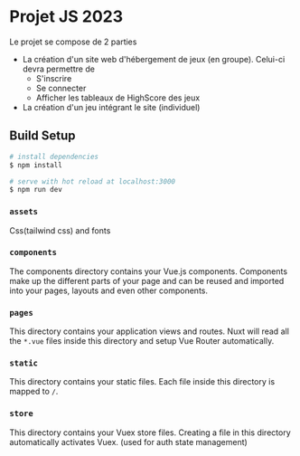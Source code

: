 # Projet JS 2023

Le projet se compose de 2 parties

-  La création d'un site web d'hébergement de jeux (en groupe). Celui-ci devra permettre de
   -  S'inscrire
   -  Se connecter
   -  Afficher les tableaux de HighScore des jeux
-  La création d'un jeu intégrant le site (individuel)

## Build Setup

```bash
# install dependencies
$ npm install

# serve with hot reload at localhost:3000
$ npm run dev
```

### `assets`

Css(tailwind css) and fonts

### `components`

The components directory contains your Vue.js components. Components make up the different parts of your page and can be reused and imported into your pages, layouts and even other components.

### `pages`

This directory contains your application views and routes. Nuxt will read all the `*.vue` files inside this directory and setup Vue Router automatically.

### `static`

This directory contains your static files. Each file inside this directory is mapped to `/`.

### `store`

This directory contains your Vuex store files. Creating a file in this directory automatically activates Vuex. (used for auth state management)
